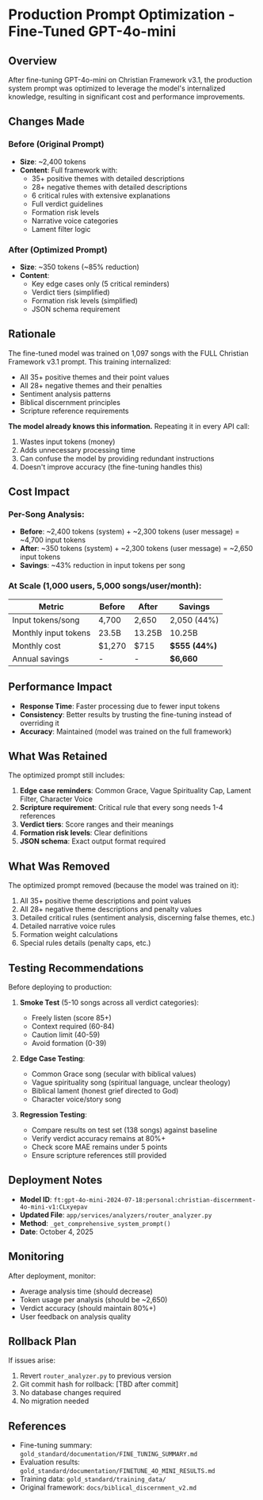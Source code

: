 # Production Prompt Optimization - Fine-Tuned GPT-4o-mini

## Overview

After fine-tuning GPT-4o-mini on Christian Framework v3.1, the production system prompt was optimized to leverage the model's internalized knowledge, resulting in significant cost and performance improvements.

## Changes Made

### Before (Original Prompt)
- **Size**: ~2,400 tokens
- **Content**: Full framework with:
  - 35+ positive themes with detailed descriptions
  - 28+ negative themes with detailed descriptions
  - 6 critical rules with extensive explanations
  - Full verdict guidelines
  - Formation risk levels
  - Narrative voice categories
  - Lament filter logic

### After (Optimized Prompt)
- **Size**: ~350 tokens (~85% reduction)
- **Content**: 
  - Key edge cases only (5 critical reminders)
  - Verdict tiers (simplified)
  - Formation risk levels (simplified)
  - JSON schema requirement

## Rationale

The fine-tuned model was trained on 1,097 songs with the FULL Christian Framework v3.1 prompt. This training internalized:
- All 35+ positive themes and their point values
- All 28+ negative themes and their penalties
- Sentiment analysis patterns
- Biblical discernment principles
- Scripture reference requirements

**The model already knows this information.** Repeating it in every API call:
1. Wastes input tokens (money)
2. Adds unnecessary processing time
3. Can confuse the model by providing redundant instructions
4. Doesn't improve accuracy (the fine-tuning handles this)

## Cost Impact

### Per-Song Analysis:
- **Before**: ~2,400 tokens (system) + ~2,300 tokens (user message) = ~4,700 input tokens
- **After**: ~350 tokens (system) + ~2,300 tokens (user message) = ~2,650 input tokens
- **Savings**: ~43% reduction in input tokens per song

### At Scale (1,000 users, 5,000 songs/user/month):

| Metric | Before | After | Savings |
|--------|--------|-------|---------|
| Input tokens/song | 4,700 | 2,650 | 2,050 (44%) |
| Monthly input tokens | 23.5B | 13.25B | 10.25B |
| Monthly cost | $1,270 | $715 | **$555 (44%)** |
| Annual savings | - | - | **$6,660** |

## Performance Impact

- **Response Time**: Faster processing due to fewer input tokens
- **Consistency**: Better results by trusting the fine-tuning instead of overriding it
- **Accuracy**: Maintained (model was trained on the full framework)

## What Was Retained

The optimized prompt still includes:
1. **Edge case reminders**: Common Grace, Vague Spirituality Cap, Lament Filter, Character Voice
2. **Scripture requirement**: Critical rule that every song needs 1-4 references
3. **Verdict tiers**: Score ranges and their meanings
4. **Formation risk levels**: Clear definitions
5. **JSON schema**: Exact output format required

## What Was Removed

The optimized prompt removed (because the model was trained on it):
1. All 35+ positive theme descriptions and point values
2. All 28+ negative theme descriptions and penalty values
3. Detailed critical rules (sentiment analysis, discerning false themes, etc.)
4. Detailed narrative voice rules
5. Formation weight calculations
6. Special rules details (penalty caps, etc.)

## Testing Recommendations

Before deploying to production:

1. **Smoke Test** (5-10 songs across all verdict categories):
   - Freely listen (score 85+)
   - Context required (60-84)
   - Caution limit (40-59)
   - Avoid formation (0-39)

2. **Edge Case Testing**:
   - Common Grace song (secular with biblical values)
   - Vague spirituality song (spiritual language, unclear theology)
   - Biblical lament (honest grief directed to God)
   - Character voice/story song

3. **Regression Testing**:
   - Compare results on test set (138 songs) against baseline
   - Verify verdict accuracy remains at 80%+
   - Check score MAE remains under 5 points
   - Ensure scripture references still provided

## Deployment Notes

- **Model ID**: `ft:gpt-4o-mini-2024-07-18:personal:christian-discernment-4o-mini-v1:CLxyepav`
- **Updated File**: `app/services/analyzers/router_analyzer.py`
- **Method**: `_get_comprehensive_system_prompt()`
- **Date**: October 4, 2025

## Monitoring

After deployment, monitor:
- Average analysis time (should decrease)
- Token usage per analysis (should be ~2,650)
- Verdict accuracy (should maintain 80%+)
- User feedback on analysis quality

## Rollback Plan

If issues arise:
1. Revert `router_analyzer.py` to previous version
2. Git commit hash for rollback: [TBD after commit]
3. No database changes required
4. No migration needed

## References

- Fine-tuning summary: `gold_standard/documentation/FINE_TUNING_SUMMARY.md`
- Evaluation results: `gold_standard/documentation/FINETUNE_4O_MINI_RESULTS.md`
- Training data: `gold_standard/training_data/`
- Original framework: `docs/biblical_discernment_v2.md`

